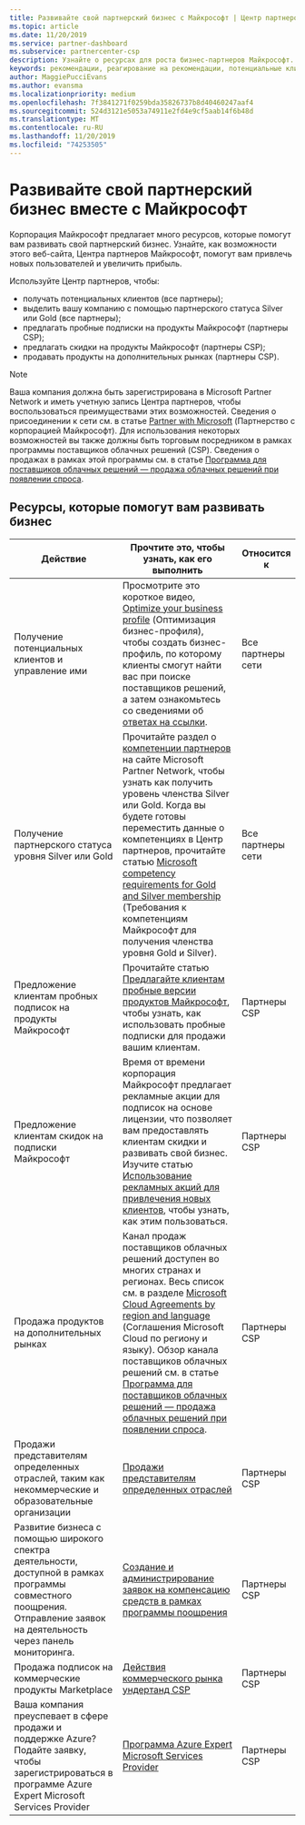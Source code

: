 ```yaml
---
title: Развивайте свой партнерский бизнес с Майкрософт | Центр партнеров
ms.topic: article
ms.date: 11/20/2019
ms.service: partner-dashboard
ms.subservice: partnercenter-csp
description: Узнайте о ресурсах для роста бизнес-партнеров Майкрософт. Сюда входит как получить сведения о продажах (по ссылкам) от корпорации Майкрософт.
keywords: рекомендации, реагирование на рекомендации, потенциальные клиенты, возможные клиенты, маркетинговый профиль, бизнес-профиль, развития вашего бизнеса, бизнес-возможности, компетенции, членство уровня silver, членство уровня gold, пробные версии, расширение рынка, национальное облако
author: MaggiePucciEvans
ms.author: evansma
ms.localizationpriority: medium
ms.openlocfilehash: 7f3841271f0259bda35826737b8d40460247aaf4
ms.sourcegitcommit: 524d3121e5053a74911e2fd4e9cf5aab14f6b48d
ms.translationtype: MT
ms.contentlocale: ru-RU
ms.lasthandoff: 11/20/2019
ms.locfileid: "74253505"
---
```

# <a name="grow-your-microsoft-partner-business"></a>Развивайте свой партнерский бизнес вместе с Майкрософт 

Корпорация Майкрософт предлагает много ресурсов, которые помогут вам развивать свой партнерский бизнес. Узнайте, как возможности этого веб-сайта, Центра партнеров Майкрософт, помогут вам привлечь новых пользователей и увеличить прибыль.

Используйте Центр партнеров, чтобы:

- получать потенциальных клиентов (все партнеры);
- выделить вашу компанию с помощью партнерского статуса Silver или Gold (все партнеры);
- предлагать пробные подписки на продукты Майкрософт (партнеры CSP);
- предлагать скидки на продукты Майкрософт (партнеры CSP);
- продавать продукты на дополнительных рынках (партнеры CSP).

> [!NOTE]  
> Ваша компания должна быть зарегистрирована в Microsoft Partner Network и иметь учетную запись Центра партнеров, чтобы воспользоваться преимуществами этих возможностей. Сведения о присоединении к сети см. в статье [Partner with Microsoft](mpn-overview.md) (Партнерство с корпорацией Майкрософт). Для использования некоторых возможностей вы также должны быть торговым посредником в рамках программы поставщиков облачных решений (CSP). Сведения о продажах в рамках этой программы см. в статье [Программа для поставщиков облачных решений — продажа облачных решений при появлении спроса](csp-overview.md).

## <a name="resources-to-help-your-business-grow"></a>Ресурсы, которые помогут вам развивать бизнес

|  **Действие**  |  **Прочтите это, чтобы узнать, как его выполнить**  |  **Относится к**  |
|--------------|-----------|--------------
| Получение потенциальных клиентов и управление ими | Просмотрите это короткое видео, [Optimize your business profile](https://player.vimeo.com/video/252788046 ) (Оптимизация бизнес-профиля), чтобы создать бизнес-профиль, по которому клиенты смогут найти вас при поиске поставщиков решений, а затем ознакомьтесь со сведениями об [ответах на ссылки](responding-to-referrals.md). | Все партнеры сети |
| Получение партнерского статуса уровня Silver или Gold | Прочитайте раздел о [компетенции партнеров](https://partner.microsoft.com/membership/competencies) на сайте Microsoft Partner Network, чтобы узнать как получить уровень членства Silver или Gold. Когда вы будете готовы переместить данные о компетенциях в Центр партнеров, прочитайте статью [Microsoft competency requirements for Gold and Silver membership](competencies.md) (Требования к компетенциям Майкрософт для получения членства уровня Gold и Silver). | Все партнеры сети |
| Предложение клиентам пробных подписок на продукты Майкрософт | Прочитайте статью [Предлагайте клиентам пробные версии продуктов Майкрософт](offer-your-customers-trials-of-microsoft-products.md), чтобы узнать, как использовать пробные подписки для продажи вашим клиентам.| Партнеры CSP |
| Предложение клиентам скидок на подписки Майкрософт | Время от времени корпорация Майкрософт предлагает рекламные акции для подписок на основе лицензии, что позволяет вам предоставлять клиентам скидки и развивать свой бизнес. Изучите статью [Использование рекламных акций для привлечения новых клиентов](promotions.md), чтобы узнать, как этим пользоваться. | Партнеры CSP |
| Продажа продуктов на дополнительных рынках | Канал продаж поставщиков облачных решений доступен во многих странах и регионах. Весь список см. в разделе [Microsoft Cloud Agreements by region and language](agreements.md) (Соглашения Microsoft Cloud по региону и языку). Обзор канала поставщиков облачных решений см. в статье [Программа для поставщиков облачных решений — продажа облачных решений при появлении спроса](csp-overview.md).  | Партнеры CSP |
Продажи представителям определенных отраслей, таким как некоммерческие и образовательные организации|[Продажи представителям определенных отраслей](get-special-pricing-for-offers.md)|Партнеры CSP|
|Развитие бизнеса с помощью широкого спектра деятельности, доступной в рамках программы совместного поощрения. Отправление заявок на деятельность через панель мониторинга.| [Создание и администрирование заявок на компенсацию средств в рамках программы поощрения](create-incentives-claims.md)|Партнеры CSP|
|Продажа подписок на коммерческие продукты Marketplace|[Действия коммерческого рынка ундертанд CSP](csp-commercial-marketplace-overview.md)|Партнеры CSP|
|Ваша компания преуспевает в сфере продажи и поддержке Azure? Подайте заявку, чтобы зарегистрироваться в программе Azure Expert Microsoft Services Provider|[Программа Azure Expert Microsoft Services Provider](azure-expert-msp.md)|Партнеры CSP|
